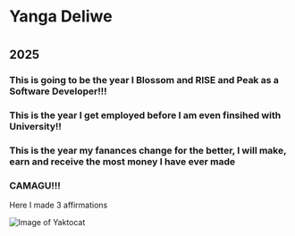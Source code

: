 # <H1>Yanga Deliwe<H1>
<H2>2025</H2>
<H3>This is going to be the year I Blossom and RISE and Peak as a Software Developer!!!</H3>
<H3>This is the year I get employed before I am even finsihed with University!!</H3>
<H3>This is the year my fanances change for the better, I will make, earn and receive the most money I have ever made<H3>
<H3>CAMAGU!!!</H3>


Here I made 3 affirmations

![Image of Yaktocat](https://octodex.github.com/images/yaktocat.png)
